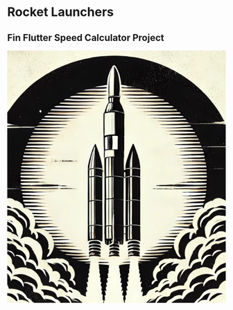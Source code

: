 # Rocket Launchers

## Fin Flutter Speed Calculator Project
![Fin Flutter Speed Calculator Graphic](FFSC.png)
